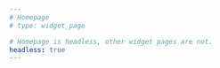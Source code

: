 ```yaml
---
# Homepage
# type: widget_page

# Homepage is headless, other widget pages are not.
headless: true
---
```

